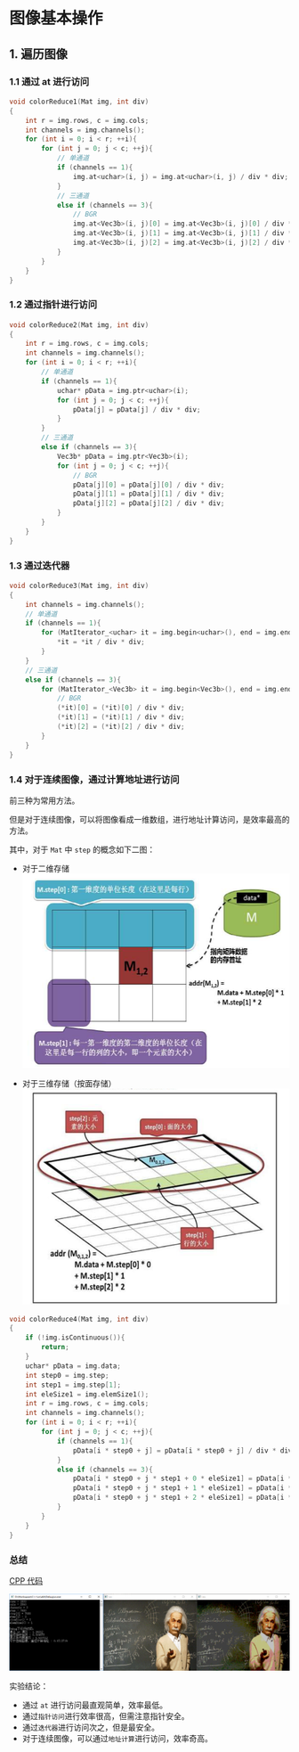 # 图像基本操作

## 1. 遍历图像

### 1.1 通过 at 进行访问

```cpp
void colorReduce1(Mat img, int div)
{
	int r = img.rows, c = img.cols;
	int channels = img.channels();
	for (int i = 0; i < r; ++i){
		for (int j = 0; j < c; ++j){
			// 单通道
			if (channels == 1){
				img.at<uchar>(i, j) = img.at<uchar>(i, j) / div * div;
			}
			// 三通道
			else if (channels == 3){
				// BGR
				img.at<Vec3b>(i, j)[0] = img.at<Vec3b>(i, j)[0] / div * div;
				img.at<Vec3b>(i, j)[1] = img.at<Vec3b>(i, j)[1] / div * div;
				img.at<Vec3b>(i, j)[2] = img.at<Vec3b>(i, j)[2] / div * div;
			}
		}
	}
}
```

### 1.2 通过指针进行访问

```cpp
void colorReduce2(Mat img, int div)
{
	int r = img.rows, c = img.cols;
	int channels = img.channels();
	for (int i = 0; i < r; ++i){
		// 单通道
		if (channels == 1){
			uchar* pData = img.ptr<uchar>(i);
			for (int j = 0; j < c; ++j){
				pData[j] = pData[j] / div * div;
			}
		}
		// 三通道
		else if (channels == 3){
			Vec3b* pData = img.ptr<Vec3b>(i);
			for (int j = 0; j < c; ++j){
				// BGR
				pData[j][0] = pData[j][0] / div * div;
				pData[j][1] = pData[j][1] / div * div;
				pData[j][2] = pData[j][2] / div * div;
			}
		}
	}
}
```

### 1.3 通过迭代器

```cpp
void colorReduce3(Mat img, int div)
{
	int channels = img.channels();
	// 单通道
	if (channels == 1){
		for (MatIterator_<uchar> it = img.begin<uchar>(), end = img.end<uchar>(); it != end; ++it){
			*it = *it / div * div;
		}
	}
	// 三通道
	else if (channels == 3){
		for (MatIterator_<Vec3b> it = img.begin<Vec3b>(), end = img.end<Vec3b>(); it != end; ++it){
			// BGR
			(*it)[0] = (*it)[0] / div * div;
			(*it)[1] = (*it)[1] / div * div;
			(*it)[2] = (*it)[2] / div * div;
		}
	}
}
```

### 1.4 对于连续图像，通过计算地址进行访问

前三种为常用方法。

但是对于连续图像，可以将图像看成一维数组，进行地址计算访问，是效率最高的方法。

其中，对于 `Mat` 中 `step` 的概念如下二图：

* 对于二维存储 
![](https://github.com/PatrickLin1993/DIP/blob/master/BasicOperation/pics/step1.png)

* 对于三维存储（按面存储）
![](https://github.com/PatrickLin1993/DIP/blob/master/BasicOperation/pics/step2.png)

```cpp
void colorReduce4(Mat img, int div)
{
	if (!img.isContinuous()){
		return;
	}
	uchar* pData = img.data;
	int step0 = img.step;
	int step1 = img.step[1];
	int eleSize1 = img.elemSize1();
	int r = img.rows, c = img.cols;
	int channels = img.channels();
	for (int i = 0; i < r; ++i){
		for (int j = 0; j < c; ++j){
			if (channels == 1){
				pData[i * step0 + j] = pData[i * step0 + j] / div * div;
			}
			else if (channels == 3){
				pData[i * step0 + j * step1 + 0 * eleSize1] = pData[i * step0 + j * step1 + 0 * eleSize1] / div * div;
				pData[i * step0 + j * step1 + 1 * eleSize1] = pData[i * step0 + j * step1 + 1 * eleSize1] / div * div;
				pData[i * step0 + j * step1 + 2 * eleSize1] = pData[i * step0 + j * step1 + 2 * eleSize1] / div * div;
			}
		}
	}
}
```

### 总结

[CPP 代码](https://github.com/PatrickLin1993/DIP/blob/master/BasicOperation/ColorReduce.cpp)

![](https://github.com/PatrickLin1993/DIP/blob/master/BasicOperation/pics/res1.png)

实验结论：

* 通过 `at` 进行访问最直观简单，效率最低。
* 通过`指针访问`进行效率很高，但需注意指针安全。
* 通过`迭代器`进行访问次之，但是最安全。
* 对于连续图像，可以通过`地址计算`进行访问，效率奇高。

